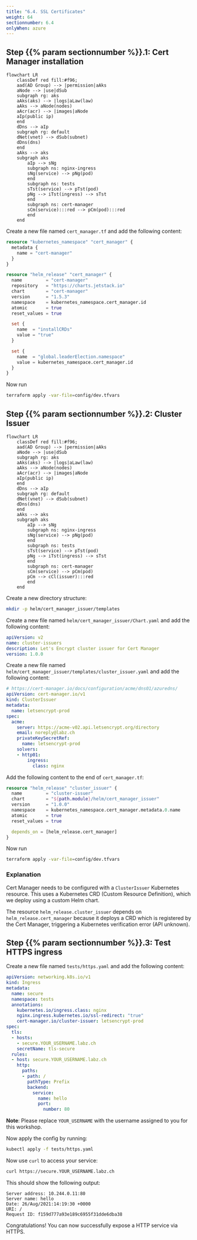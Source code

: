 ```yaml
---
title: "6.4. SSL Certificates"
weight: 64
sectionnumber: 6.4
onlyWhen: azure
---
```



## Step {{% param sectionnumber %}}.1: Cert Manager installation

```mermaid
flowchart LR
    classDef red fill:#f96;
    aad(AD Group) --> |permission|aAks
    aNode --> |use|dSub
    subgraph rg: aks
    aAks(aks) --> |logs|aLaw(law)
    aAks --> aNode(nodes)
    aAcr(acr) --> |images|aNode
    aIp(public ip)
    end
    dDns --> aIp
    subgraph rg: default
    dNet(vnet) --> dSub(subnet)
    dDns(dns)
    end
    aAks --> aks
    subgraph aks
        aIp --> sNg
        subgraph ns: nginx-ingress
        sNg(service) --> pNg(pod)
        end
        subgraph ns: tests
        sTst(service) --> pTst(pod)
        pNg --> iTst(ingress) --> sTst
        end
        subgraph ns: cert-manager
        sCm(service):::red --> pCm(pod):::red
        end
    end
```

Create a new file named `cert_manager.tf` and add the following content:
```terraform
resource "kubernetes_namespace" "cert_manager" {
  metadata {
    name = "cert-manager"
  }
}

resource "helm_release" "cert_manager" {
  name         = "cert-manager"
  repository   = "https://charts.jetstack.io"
  chart        = "cert-manager"
  version      = "1.5.3"
  namespace    = kubernetes_namespace.cert_manager.id
  atomic       = true
  reset_values = true

  set {
    name  = "installCRDs"
    value = "true"
  }

  set {
    name  = "global.leaderElection.namespace"
    value = kubernetes_namespace.cert_manager.id
  }
}
```

Now run
```bash
terraform apply -var-file=config/dev.tfvars
```


## Step {{% param sectionnumber %}}.2: Cluster Issuer

```mermaid
flowchart LR
    classDef red fill:#f96;
    aad(AD Group) --> |permission|aAks
    aNode --> |use|dSub
    subgraph rg: aks
    aAks(aks) --> |logs|aLaw(law)
    aAks --> aNode(nodes)
    aAcr(acr) --> |images|aNode
    aIp(public ip)
    end
    dDns --> aIp
    subgraph rg: default
    dNet(vnet) --> dSub(subnet)
    dDns(dns)
    end
    aAks --> aks
    subgraph aks
        aIp --> sNg
        subgraph ns: nginx-ingress
        sNg(service) --> pNg(pod)
        end
        subgraph ns: tests
        sTst(service) --> pTst(pod)
        pNg --> iTst(ingress) --> sTst
        end
        subgraph ns: cert-manager
        sCm(service) --> pCm(pod)
        pCm --> cCl(issuer):::red
        end
    end
```

Create a new directory structure:
```bash
mkdir -p helm/cert_manager_issuer/templates
```

Create a new file named `helm/cert_manager_issuer/Chart.yaml` and add the following content:
```yaml
apiVersion: v2
name: cluster-issuers
description: Let's Encrypt cluster issuer for Cert Manager
version: 1.0.0
```

Create a new file named `helm/cert_manager_issuer/templates/cluster_issuer.yaml` and add the following content:
```yaml
# https://cert-manager.io/docs/configuration/acme/dns01/azuredns/
apiVersion: cert-manager.io/v1
kind: ClusterIssuer
metadata:
  name: letsencrypt-prod
spec:
  acme:
    server: https://acme-v02.api.letsencrypt.org/directory
    email: noreply@labz.ch
    privateKeySecretRef:
      name: letsencrypt-prod
    solvers:
    - http01:
        ingress:
          class: nginx
```

Add the following content to the end of `cert_manager.tf`:
```terraform
resource "helm_release" "cluster_issuer" {
  name         = "cluster-issuer"
  chart        = "${path.module}/helm/cert_manager_issuer"
  version      = "1.0.0"
  namespace    = kubernetes_namespace.cert_manager.metadata.0.name
  atomic       = true
  reset_values = true

  depends_on = [helm_release.cert_manager]
}
```

Now run
```bash
terraform apply -var-file=config/dev.tfvars
```


### Explanation

Cert Manager needs to be configured with a `ClusterIssuer` Kubernetes resource.
This uses a Kubernetes CRD (Custom Resource Definition), which we deploy using a custom Helm chart.

The resource `helm_release.cluster_issuer` depends on `helm_release.cert_manager` because it deploys a CRD which
is registered by the Cert Manager, triggering a Kubernetes verification error (API unknown).


## Step {{% param sectionnumber %}}.3: Test HTTPS ingress

Create a new file named `tests/https.yaml` and add the following content:
```yaml
apiVersion: networking.k8s.io/v1
kind: Ingress
metadata:
  name: secure
  namespace: tests
  annotations:
    kubernetes.io/ingress.class: nginx
    nginx.ingress.kubernetes.io/ssl-redirect: "true"
    cert-manager.io/cluster-issuer: letsencrypt-prod
spec:
  tls:
  - hosts:
    - secure.YOUR_USERNAME.labz.ch
    secretName: tls-secure
  rules:
  - host: secure.YOUR_USERNAME.labz.ch
    http:
      paths:
      - path: /
        pathType: Prefix
        backend:
          service:
            name: hello
            port:
              number: 80
```

**Note**: Please replace `YOUR_USERNAME` with the username assigned to you for this workshop.

Now apply the config by running:
```bash
kubectl apply -f tests/https.yaml
```

Now use `curl` to access your service:
```bash
curl https://secure.YOUR_USERNAME.labz.ch
```

This should show the following output:
```
Server address: 10.244.0.11:80
Server name: hello
Date: 26/Aug/2021:14:19:30 +0000
URI: /
Request ID: f159d777a93e189c6955f31dde6dba38
```

Congratulations! You can now successfully expose a HTTP service via HTTPS.

